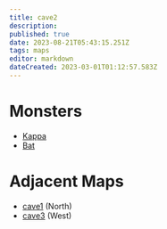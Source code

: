 ```yaml
---
title: cave2
description: 
published: true
date: 2023-08-21T05:43:15.251Z
tags: maps
editor: markdown
dateCreated: 2023-03-01T01:12:57.583Z
---
```


# Monsters
 * [Kappa](/monsters/kappa)
 * [Bat](/monsters/bat)

# Adjacent Maps
 * [cave1](/maps/cave1) (North)
 * [cave3](/maps/cave3) (West)
